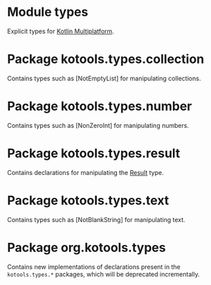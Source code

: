 # Module types

Explicit types for [Kotlin Multiplatform].

[kotlin multiplatform]: https://www.jetbrains.com/kotlin-multiplatform

# Package kotools.types.collection

Contains types such as [NotEmptyList] for manipulating collections.

# Package kotools.types.number

Contains types such as [NonZeroInt] for manipulating numbers.

# Package kotools.types.result

Contains declarations for manipulating the
[Result](https://kotlinlang.org/api/latest/jvm/stdlib/kotlin/-result) type.

# Package kotools.types.text

Contains types such as [NotBlankString] for manipulating text.

# Package org.kotools.types

Contains new implementations of declarations present in the `kotools.types.*`
packages, which will be deprecated incrementally.
